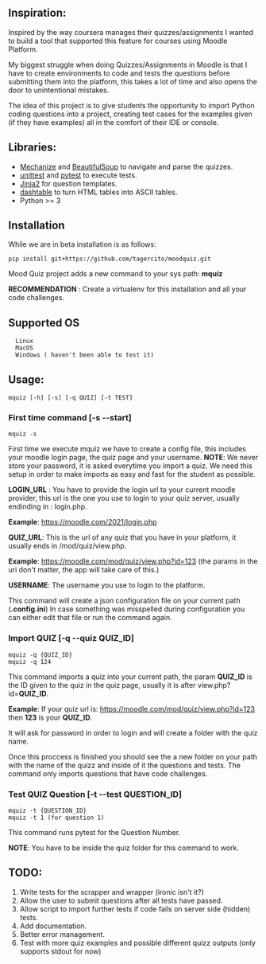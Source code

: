 ## Inspiration:

Inspired by the way coursera manages their quizzes/assignments I wanted to build a tool that supported this feature for courses using Moodle Platform.

My biggest struggle when doing Quizzes/Assignments in Moodle is that I have to create environments to code and tests the questions before submitting them into the platform, this takes a lot of time and also opens the door to unintentional mistakes.

The idea of this project is to give students the opportunity to import Python coding questions into a project, creating test cases for the examples given (if they have examples) all in the comfort of their IDE or console.

## Libraries:

* [Mechanize](https://mechanize.readthedocs.io/en/latest/) and [BeautifulSoup](https://www.crummy.com/software/BeautifulSoup/bs4/doc/) to navigate and parse the quizzes.
* [unittest](https://docs.python.org/3/library/unittest.html) and [pytest](https://docs.pytest.org/en/6.2.x/) to execute tests.
* [Jinja2](https://jinja.palletsprojects.com/en/2.11.x/) for question templates.
* [dashtable](https://github.com/doakey3/DashTable) to turn HTML tables into ASCII tables.
* Python >= 3

## Installation

While we are in beta installation is as follows:

```
pip install git+https://github.com/tagercito/moodquiz.git
```

Mood Quiz project adds a new command to your sys path: **mquiz**

**RECOMMENDATION** : Create a virtualenv for this installation and all your code challenges.

## Supported OS

```
  Linux
  MacOS
  Windows ( haven't been able to test it)
```

## Usage:

```
mquiz [-h] [-s] [-q QUIZ] [-t TEST]
```

### First time command [-s --start]

```
mquiz -s
```

First time we execute mquiz we have to create a config file, this includes your moodle login page, the quiz page and your username.
**NOTE**: We never store your password, it is asked everytime you import a quiz.
We need this setup in order to make imports as easy and fast for the student as possible.

**LOGIN_URL** : You have to provide the login url to your current moodle provider, this url is the one you use to login to your quiz server, usually endinding in : login.php.

**Example**: https://moodle.com/2021/login.php

**QUIZ_URL**: This is the url of any quiz that you have in your platform, it usually ends in /mod/quiz/view.php.

**Example**: https://moodle.com/mod/quiz/view.php?id=123  (the params in the uri don't matter, the app will take care of this.)

**USERNAME**: The username you use to login to the platform.

This command will create a json configuration file on your current path (**.config.ini**)
In case something was misspelled during configuration you can either edit that file or run the command again. 

### Import QUIZ [-q --quiz QUIZ_ID]

```
mquiz -q {QUIZ_ID}
mquiz -q 124
```

This command imports a quiz into your current path, the param **QUIZ_ID** is the ID given to the quiz in the quiz page, usually it is after view.php?id=**QUIZ_ID**.

**Example**: If your quiz url is: https://moodle.com/mod/quiz/view.php?id=123 then **123** is your **QUIZ_ID**.

It will ask for password in order to login and will create a folder with the quiz name. 

Once this proccess is finished you should see the a new folder on your path with the name of the quizz and inside of it the questions and tests. 
The command only imports questions that have code challenges.

### Test QUIZ Question [-t --test QUESTION_ID]

```
mquiz -t {QUESTION_ID}
mquiz -t 1 (for question 1)
```

This command runs pytest for the Question Number. 

**NOTE**: You have to be inside the quiz folder for this command to work.


## TODO: 
1) Write tests for the scrapper and wrapper (ironic isn't it?)
2) Allow the user to submit questions after all tests have passed. 
3) Allow script to import further tests if code fails on server side (hidden) tests.
4) Add documentation.
5) Better error management.
6) Test with more quiz examples and possible different quizz outputs (only supports stdout for now)




